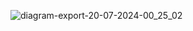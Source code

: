 ![diagram-export-20-07-2024-00_25_02](https://github.com/user-attachments/assets/dd2c4797-8d44-4258-afbc-3798a6be68c0)
